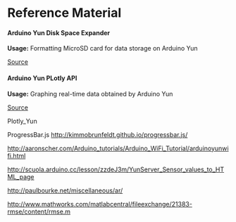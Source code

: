 # Reference Material

#### Arduino Yun Disk Space Expander

  **Usage:** Formatting MicroSD card for data storage on Arduino Yun

  [Source](https://www.arduino.cc/en/Tutorial/ExpandingYunDiskSpace)

#### Arduino Yun PLotly API

**Usage:** Graphing real-time data obtained by Arduino Yun

[Source](https://github.com/plotly/arduino-api)

Plotly_Yun

ProgressBar.js
http://kimmobrunfeldt.github.io/progressbar.js/

http://aaronscher.com/Arduino_tutorials/Arduino_WiFi_Tutorial/arduinoyunwifi.html

http://scuola.arduino.cc/lesson/zzdeJ3m/YunServer_Sensor_values_to_HTML_page

http://paulbourke.net/miscellaneous/ar/

http://www.mathworks.com/matlabcentral/fileexchange/21383-rmse/content/rmse.m

